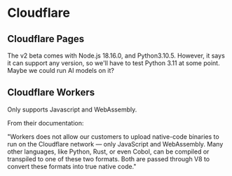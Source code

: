# Cloudflare

## Cloudflare Pages

The v2 beta comes with Node.js 18.16.0, and Python3.10.5. However, it says it can support any version, so we'll have to test Python 3.11 at some point. Maybe we could run AI models on it?

## Cloudflare Workers

Only supports Javascript and WebAssembly.

From their documentation:

"Workers does not allow our customers to upload native-code binaries to run on the Cloudflare network — only JavaScript and WebAssembly. Many other languages, like Python, Rust, or even Cobol, can be compiled or transpiled to one of these two formats. Both are passed through V8 to convert these formats into true native code."
